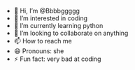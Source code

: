 - 👋 Hi, I’m @Bbbbggggg
- 👀 I’m interested in coding 
- 🌱 I’m currently learning python 
- 💞️ I’m looking to collaborate on anything 
- 📫 How to reach me 
- 😄 Pronouns: she
- ⚡ Fun fact: very bad at coding 

<!---
Bbbbggggg/Bbbbggggg is a ✨ special ✨ repository because its `README.md` (this file) appears on your GitHub profile.
You can click the Preview link to take a look at your changes.
--->
